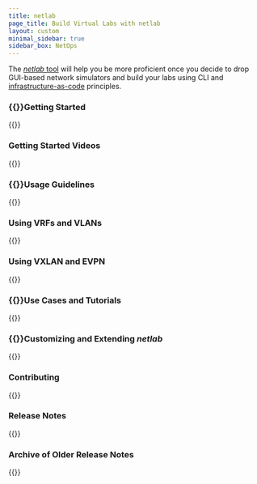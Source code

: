 ```yaml
---
title: netlab
page_title: Build Virtual Labs with netlab
layout: custom
minimal_sidebar: true
sidebar_box: NetOps
---
```

The [_netlab_ tool](https://netsim-tools.readthedocs.io/en/latest/) will help you be more proficient once you decide to drop GUI-based network simulators and build your labs using CLI and [infrastructure-as-code](https://www.ipspace.net/kb/tag/network-infrastructure-as-code.html) principles.
<!--more-->
### {{<plushy confused>}}Getting Started

{{<series-listing tag="overview" weight="1">}}

### Getting Started Videos

{{<series-listing tag="video" weight="1">}}

### {{<plushy master>}}Usage Guidelines

{{<series-listing tag="guidelines" weight="1">}}

### Using VRFs and VLANs

{{<series-listing tag="vlan_vrf">}}

### Using VXLAN and EVPN

{{<series-listing tag="vxlan_evpn">}}

### {{<plushy happy>}}Use Cases and Tutorials

{{<series-listing tag="use">}}

### {{<plushy magic>}}Customizing and Extending *netlab*

{{<series-listing tag="extend">}}

### Contributing

{{<series-listing tag="contribute">}}

### Release Notes

{{<series-listing tag="release" reverse="true">}}

### Archive of Older Release Notes

{{<series-listing tag="archive" reverse="true">}}
